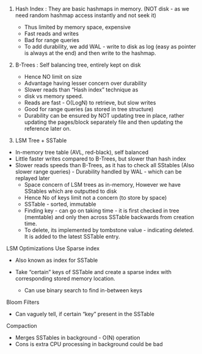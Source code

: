 
1) Hash Index :
	They are basic hashmaps in memory. (NOT disk - as we need random hashmap access instantly and not seek it) 
	- Thus limited by memory space, expensive
	- Fast reads and writes 
	- Bad for range queries 
	- To add durability, we add WAL - write to disk as log (easy as pointer is always at the end) and then write to the hashmap.

2) B-Trees :
	Self balancing tree, entirely kept on disk 
	- Hence NO limit on size 
	- Advantage having lesser concern over durability 
	- Slower reads than “Hash index” technique as 
	- disk vs memory speed.
	- Reads are fast - O(LogN) to retrieve, but slow writes 
	- Good for range queries (as stored in tree structure) 
	- Durability can be ensured by NOT updating tree in place, rather updating the pages/block separately file and then updating the reference later on. 

3) LSM Tree + SSTable 
- In-memory tree table (AVL, red-black), self balanced 
- Little faster writes compared to B-Trees, but slower than hash index 
- Slower reads speeds than B-Trees, as it has to check all SStables (Also slower range queries) - Durability handled by WAL - which can be replayed later
	- Space concern of LSM trees as in-memory, However we have SStables which are outputted to disk 
	- Hence No of keys limit not a concern (to store by space) 
	- SSTable - sorted, immutable 
	- Finding key - can go on taking time - it is first checked in tree (memtable) and only then across SSTable backwards from creation time.
	- To delete, its implemented by tombstone value - indicating deleted. It is added to the latest SSTable entry.
	
LSM Optimizations 
Use Sparse index 
- Also known as index for SSTable

- Take “certain” keys of SSTable and create a sparse index with corresponding stored memory location. 
	- Can use binary search to find in-between keys

Bloom Filters 
- Can vaguely tell, if certain “key” present in the SSTable 

Compaction 
- Merges SSTables in background - O(N) operation 
- Cons is extra CPU processing in background could be bad